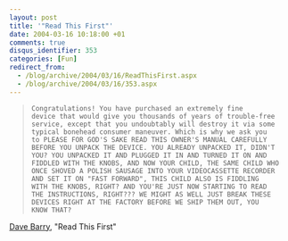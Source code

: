 ```yaml
---
layout: post
title: '"Read This First"'
date: 2004-03-16 10:18:00 +01
comments: true
disqus_identifier: 353
categories: [Fun]
redirect_from:
  - /blog/archive/2004/03/16/ReadThisFirst.aspx
  - /blog/archive/2004/03/16/353.aspx
---
```


>     Congratulations! You have purchased an extremely fine
>     device that would give you thousands of years of trouble-free 
>     service, except that you undoubtably will destroy it via some 
>     typical bonehead consumer maneuver. Which is why we ask you
>     to PLEASE FOR GOD'S SAKE READ THIS OWNER'S MANUAL CAREFULLY
>     BEFORE YOU UNPACK THE DEVICE. YOU ALREADY UNPACKED IT, DIDN'T
>     YOU? YOU UNPACKED IT AND PLUGGED IT IN AND TURNED IT ON AND 
>     FIDDLED WITH THE KNOBS, AND NOW YOUR CHILD, THE SAME CHILD WHO
>     ONCE SHOVED A POLISH SAUSAGE INTO YOUR VIDEOCASSETTE RECORDER
>     AND SET IT ON "FAST FORWARD", THIS CHILD ALSO IS FIDDLING
>     WITH THE KNOBS, RIGHT? AND YOU'RE JUST NOW STARTING TO READ 
>     THE INSTRUCTIONS, RIGHT??? WE MIGHT AS WELL JUST BREAK THESE 
>     DEVICES RIGHT AT THE FACTORY BEFORE WE SHIP THEM OUT, YOU 
>     KNOW THAT? 

[Dave Barry](http://davebarry.com/), "Read This First"

